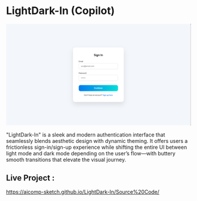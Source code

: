 # LightDark-In (Copilot)

![My Screenshot](Images/Image1.PNG)

"LightDark-In" is a sleek and modern authentication interface that seamlessly blends aesthetic design with dynamic theming. It offers users a frictionless sign-in/sign-up experience while shifting the entire UI between light mode and dark mode depending on the user’s flow—with buttery smooth transitions that elevate the visual journey.

## Live Project :
https://aicomp-sketch.github.io/LightDark-In/Source%20Code/
